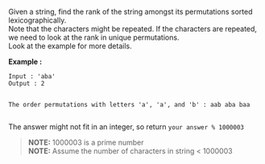 <div class="markdown-content" id="problem-content">
<p>Given a string, find the rank of the string amongst its permutations sorted lexicographically. <br/>
Note that the characters might be repeated. If the characters are repeated, we need to look at the rank in unique permutations. <br/>
Look at the example for more details.</p>
<p><strong>Example :</strong></p>
<div class="highlighter-rouge"><pre class="highlight"><code>Input : 'aba'
Output : 2

The order permutations with letters 'a', 'a', and 'b' : 
aab
aba
baa
</code></pre>
</div>
<p>The answer might not fit in an integer, so return <code class="highlighter-rouge">your answer % 1000003</code></p>
<blockquote>
<p><strong>NOTE:</strong> 1000003 is a prime number<br/>
<strong>NOTE:</strong> Assume the number of characters in string &lt; 1000003</p>
</blockquote>

</div>